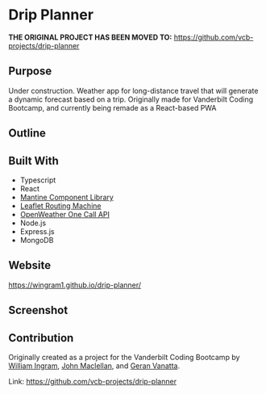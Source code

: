 # Drip Planner

**THE ORIGINAL PROJECT HAS BEEN MOVED TO:** https://github.com/vcb-projects/drip-planner

## Purpose

Under construction. Weather app for long-distance travel that will generate a dynamic forecast based on a trip. Originally made for Vanderbilt Coding Bootcamp, and currently being remade as a React-based PWA

## Outline

## Built With

- Typescript
- React
- [Mantine Component Library](https://mantine.dev/)
- [Leaflet Routing Machine](https://www.liedman.net/leaflet-routing-machine/)
- [OpenWeather One Call API](https://openweathermap.org/api)
- Node.js
- Express.js
- MongoDB

## Website

https://wingram1.github.io/drip-planner/

## Screenshot

## Contribution

Originally created as a project for the Vanderbilt Coding Bootcamp by [William Ingram](https://github.com/wingram1), [John Maclellan](https://github.com/j-maclellan), and [Geran Vanatta](https://github.com/geranv1020).

Link: https://github.com/vcb-projects/drip-planner
